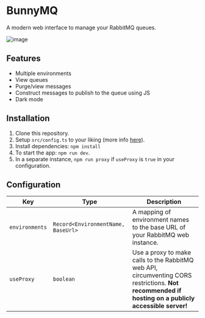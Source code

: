 # BunnyMQ

A modern web interface to manage your RabbitMQ queues.

![image](https://github.com/yrnehli/bunnymq/assets/44710606/fec7bbd6-2ae3-4d30-b515-3eb805827416)


## Features

-   Multiple environments
-   View queues
-   Purge/view messages
-   Construct messages to publish to the queue using JS
-   Dark mode

## Installation

1. Clone this repository.
2. Setup `src/config.ts` to your liking (more info [here](#configuration)).
3. Install dependencies: `npm install`
4. To start the app: `npm run dev`.
5. In a separate instance, `npm run proxy` if `useProxy` is `true` in your configuration.

## Configuration

| Key            | Type                               | Description                                                                                                                                         |
| -------------- | ---------------------------------- | --------------------------------------------------------------------------------------------------------------------------------------------------- |
| `environments` | `Record<EnvironmentName, BaseUrl>` | A mapping of environment names to the base URL of your RabbitMQ web instance.                                                                       |
| `useProxy`     | `boolean`                          | Use a proxy to make calls to the RabbitMQ web API, circumventing CORS restrictions. **Not recommended if hosting on a publicly accessible server!** |
